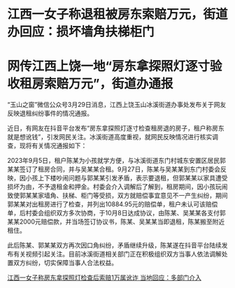 # 江西一女子称退租被房东索赔万元，街道办回应：损坏墙角扶梯柜门

# 网传江西上饶一地“房东拿探照灯逐寸验收租房索赔万元”，街道办通报

“玉山之窗”微信公众号3月29日消息，江西上饶玉山冰溪街道办事处发布关于网友反映退租纠纷事件的情况通报。

近日，有网友在抖音平台发布“房东拿探照灯逐寸检查租房退的房子，租户称房东就是想讹钱”，引发网民关注。冰溪街道高度重视，就网民反映情况进行核实调查，现将有关情况通报如下：

2023年9月5日，租户陈某为小孩就学方便，与冰溪街道东门村城东安置区居民郭某某签订了租房合同，并与吴某某合租。9月27日，陈某与吴某某到东门村委会反映，因小孩上下楼吵闹问题与郭某某引发矛盾，表示要退租，但郭某某以家具遭受损坏为由，不予退租金和押金。村委会介入调解后了解到，租房期间，因小孩玩闹致使郭某某家墙角、扶梯、柜门等受损，双方就赔偿事宜意见不一产生纠纷，期间郭某某对出租房进行了检查，并列出10884.95元的赔偿单，租户未认可该赔偿单，后村委会组织双方多次协商，于10月8日达成协议，由陈某、吴某某各支付郭某某2000元赔偿款，并当场签订协议书，陈某、吴某某当即退租，陈某搬至附近租住。

此后陈某、郭某某双方再次因口角纠纷，矛盾继续升级，陈某遂在抖音平台陆续发布有关视频引起关注。目前冰溪街道相关部门正在积极组织双方当事人依法调解处置双方纠纷，切实保障当事人合法权益。

[江西一女子称房东拿探照灯检查后索赔1万属讹诈
当地回应：多部门介入](https://news.qq.com/rain/a/20240329A06KPA00)

